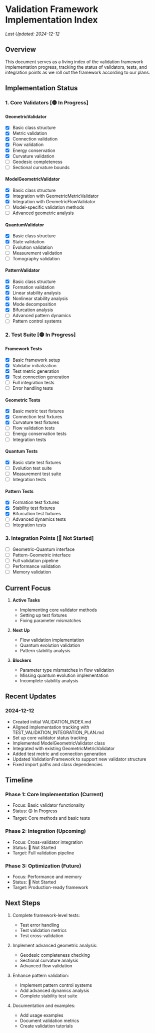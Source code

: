 # Validation Framework Implementation Index

*Last Updated: 2024-12-12*

## Overview

This document serves as a living index of the validation framework implementation progress, tracking the status of validators, tests, and integration points as we roll out the framework according to our plans.

## Implementation Status

### 1. Core Validators [🟡 In Progress]

#### GeometricValidator
- [x] Basic class structure
- [x] Metric validation
- [x] Connection validation
- [x] Flow validation
- [x] Energy conservation
- [x] Curvature validation
- [ ] Geodesic completeness
- [ ] Sectional curvature bounds

#### ModelGeometricValidator
- [x] Basic class structure
- [x] Integration with GeometricMetricValidator
- [x] Integration with GeometricFlowValidator
- [ ] Model-specific validation methods
- [ ] Advanced geometric analysis

#### QuantumValidator
- [x] Basic class structure
- [x] State validation
- [ ] Evolution validation
- [ ] Measurement validation
- [ ] Tomography validation

#### PatternValidator
- [x] Basic class structure
- [x] Formation validation
- [x] Linear stability analysis
- [x] Nonlinear stability analysis
- [x] Mode decomposition
- [x] Bifurcation analysis
- [ ] Advanced pattern dynamics
- [ ] Pattern control systems

### 2. Test Suite [🟡 In Progress]

#### Framework Tests
- [x] Basic framework setup
- [x] Validator initialization
- [x] Test metric generation
- [x] Test connection generation
- [ ] Full integration tests
- [ ] Error handling tests

#### Geometric Tests
- [x] Basic metric test fixtures
- [x] Connection test fixtures
- [x] Curvature test fixtures
- [ ] Flow validation tests
- [ ] Energy conservation tests
- [ ] Integration tests

#### Quantum Tests
- [x] Basic state test fixtures
- [ ] Evolution test suite
- [ ] Measurement test suite
- [ ] Integration tests

#### Pattern Tests
- [x] Formation test fixtures
- [x] Stability test fixtures
- [x] Bifurcation test fixtures
- [ ] Advanced dynamics tests
- [ ] Integration tests

### 3. Integration Points [🔴 Not Started]

- [ ] Geometric-Quantum interface
- [ ] Pattern-Geometric interface
- [ ] Full validation pipeline
- [ ] Performance validation
- [ ] Memory validation

## Current Focus

1. **Active Tasks**
   - Implementing core validator methods
   - Setting up test fixtures
   - Fixing parameter mismatches

2. **Next Up**
   - Flow validation implementation
   - Quantum evolution validation
   - Pattern stability analysis

3. **Blockers**
   - Parameter type mismatches in flow validation
   - Missing quantum evolution implementation
   - Incomplete stability analysis

## Recent Updates

### 2024-12-12
- Created initial VALIDATION_INDEX.md
- Aligned implementation tracking with TEST_VALIDATION_INTEGRATION_PLAN.md
- Set up core validator status tracking
- Implemented ModelGeometricValidator class
- Integrated with existing GeometricMetricValidator
- Added test metric and connection generation
- Updated ValidationFramework to support new validator structure
- Fixed import paths and class dependencies

## Timeline

### Phase 1: Core Implementation (Current)
- Focus: Basic validator functionality
- Status: 🟡 In Progress
- Target: Core methods and basic tests

### Phase 2: Integration (Upcoming)
- Focus: Cross-validator integration
- Status: 🔴 Not Started
- Target: Full validation pipeline

### Phase 3: Optimization (Future)
- Focus: Performance and memory
- Status: 🔴 Not Started
- Target: Production-ready framework

## Next Steps

1. Complete framework-level tests:
   - Test error handling
   - Test validation metrics
   - Test cross-validation

2. Implement advanced geometric analysis:
   - Geodesic completeness checking
   - Sectional curvature analysis
   - Advanced flow validation

3. Enhance pattern validation:
   - Implement pattern control systems
   - Add advanced dynamics analysis
   - Complete stability test suite

4. Documentation and examples:
   - Add usage examples
   - Document validation metrics
   - Create validation tutorials
